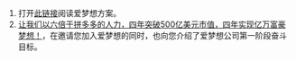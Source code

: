 1. 打开[此链接](aomoxo.com)阅读爱梦想方案。
2. [让我们以六倍于拼多多的人力，四年突破500亿美元市值，四年实现亿万富豪梦想！](https://github.com/aomoxo/letter)，在邀请您加入爱梦想的同时，也向您介绍了爱梦想公司第一阶段奋斗目标。
